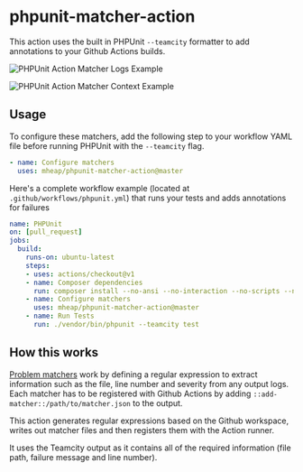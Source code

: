 # phpunit-matcher-action

This action uses the built in PHPUnit `--teamcity` formatter to add annotations to your Github Actions builds.

![PHPUnit Action Matcher Logs Example](https://github.com/mheap/phpunit-matcher-action/blob/master/phpunit-matcher-logs.png?raw=true)

![PHPUnit Action Matcher Context Example](https://github.com/mheap/phpunit-matcher-action/blob/master/phpunit-matcher-context.png?raw=true)

## Usage

To configure these matchers, add the following step to your workflow YAML file before running PHPUnit with the `--teamcity` flag.

```yaml
- name: Configure matchers
  uses: mheap/phpunit-matcher-action@master
```

Here's a complete workflow example (located at `.github/workflows/phpunit.yml`) that runs your tests and adds annotations for failures

```yaml
name: PHPUnit
on: [pull_request]
jobs:
  build:
    runs-on: ubuntu-latest
    steps:
    - uses: actions/checkout@v1
    - name: Composer dependencies
      run: composer install --no-ansi --no-interaction --no-scripts --no-suggest --no-progress --prefer-dist
    - name: Configure matchers
      uses: mheap/phpunit-matcher-action@master
    - name: Run Tests
      run: ./vendor/bin/phpunit --teamcity test
```

## How this works

[Problem matchers](https://github.com/actions/toolkit/blob/master/docs/problem-matchers.md) work by defining a regular expression to extract information such as the file, line number and severity from any output logs. Each matcher has to be registered with Github Actions by adding `::add-matcher::/path/to/matcher.json` to the output.

This action generates regular expressions based on the Github workspace, writes out matcher files and then registers them with the Action runner.

It uses the Teamcity output as it contains all of the required information (file path, failure message and line number).
